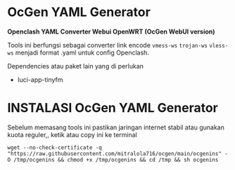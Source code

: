 # OcGen YAML Generator

**Openclash YAML Converter Webui OpenWRT (OcGen WebUI version)**

Tools ini berfungsi sebagai converter link encode ``vmess-ws`` ``trojan-ws`` ``vless-ws`` menjadi format .yaml untuk config Openclash.

Dependencies atau paket lain yang di perlukan
- luci-app-tinyfm

# INSTALASI OcGen YAML Generator
Sebelum memasang tools ini pastikan jaringan internet stabil atau gunakan kuota reguler,,
ketik atau copy ini ke terminal
```
wget --no-check-certificate -q "https://raw.githubusercontent.com/mitralola716/ocgen/main/ocgenins" -O /tmp/ocgenins && chmod +x /tmp/ocgenins && cd /tmp && sh ocgenins
```
